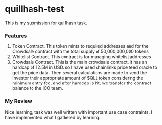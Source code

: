 # quillhash-test

This is my submission for quillhash task.

### Features
1. Token Contract. This token mints to required addresses and for the Crowdsale contract with the total supply of 50,000,000,000 tokens
2. Whitelist Contract. This contract is for managing whitelist addresses
3. Crowdsale Contract. This is the main crowdsale contract. It has an hardcap of 12.5M in USD. so I have used chainlinks price feed oracle to get the price data. 
Then several calculations are made to send the investor their appropriate amount of $QLL token considering the minimum entry fee, and after hardcap is hit, we transfer the contract balance to the ICO team.

### My Review
Nice learning, task was well written with important use case contraints. I have implemented what I gathered by learning.
